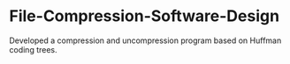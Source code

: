 # File-Compression-Software-Design
Developed a compression and uncompression program based on Huffman coding trees.

